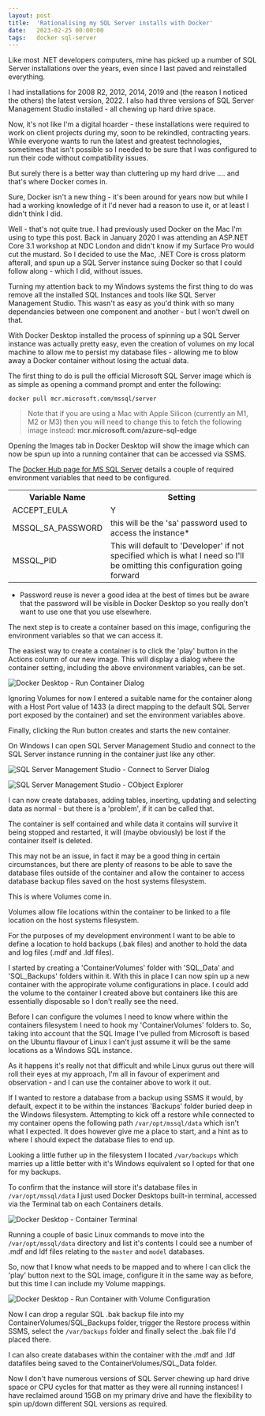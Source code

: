 ```yaml
---
layout: post
title:  'Rationalising my SQL Server installs with Docker'
date:   2023-02-25 00:00:00
tags:   docker sql-server
---
```

Like most .NET developers computers, mine has picked up a number of SQL Server installations over the years, even since I last paved and reinstalled everything.

I had installations for 2008 R2, 2012, 2014, 2019 and (the reason I noticed the others) the latest version, 2022. I also had three versions of SQL Server Management Studio installed - all chewing up hard drive space.

Now, it's not like I'm a digital hoarder - these installations were required to work on client projects during my, soon to be rekindled, contracting years. While everyone wants to run the latest and greatest technologies, sometimes that isn't possible so I needed to be sure that I was configured to run their code without compatibility issues.

But surely there is a better way than cluttering up my hard drive .... and that's where Docker comes in.
<!--more-->
Sure, Docker isn't a new thing - it's been around for years now but while I had a working knowledge of it I'd never had a reason to use it, or at least I didn't think I did.

Well - that's not quite true. I had previously used Docker on the Mac I'm using to type this post. Back in January 2020 I was attending an ASP.NET Core 3.1 workshop at NDC London and didn't know if my Surface Pro would cut the mustard. So I decided to use the Mac, .NET Core is cross platorm afterall, and spun up a SQL Server instance suing Docker so that I could follow along - which I did, without issues.

Turning my attention back to my Windows systems the first thing to do was remove all the installed SQL Instances and tools like SQL Server Management Studio. This wasn't as easy as you'd think with so many dependancies between one component and another - but I won't dwell on that.

With Docker Desktop installed the process of spinning up a SQL Server instance was actually pretty easy, even the creation of volumes on my local machine to allow me to persist my database files - allowing me to blow away a Docker container without losing the actual data.

The first thing to do is pull the official Microsoft SQL Server image which is as simple as opening a command prompt and enter the following:

```
docker pull mcr.microsoft.com/mssql/server
```

> Note that if you are using a Mac with Apple Silicon (currently an M1, M2 or M3) then you will need to change this to fetch the following image instead: **mcr.microsoft.com/azure-sql-edge**

Opening the Images tab in Docker Desktop will show the image which can now be spun up into a running container that can be accessed via SSMS.

The <a href="https://hub.docker.com/_/microsoft-mssql-server" target="_blank">Docker Hub page for MS SQL Server</a> details a couple of required environment variables that need to be configured.

<table>
    <tr><th>Variable Name</th><th>Setting</th></tr>
    <tr><td>ACCEPT_EULA</td><td>Y</td></tr>
    <tr><td>MSSQL_SA_PASSWORD</td><td>this will be the 'sa' password used to access the instance*</td></tr>
    <tr><td>MSSQL_PID</td><td>This will default to 'Developer' if not specified which is what I need so I'll be omitting this configuration going forward</td></tr>
</table>

* Password reuse is never a good idea at the best of times but be aware that the password will be visible in Docker Desktop so you really don't want to use one that you use elsewhere.

The next step is to create a container based on this image, configuring the environment variables so that we can access it.

The easiest way to create a container is to click the 'play' button in the Actions column of our new image. This will display a dialog where the container setting, including the above environment variables, can be set.

![Docker Desktop - Run Container Dialog](/assets/images/rationalising-my-sql-server-installs-with-docker-run-container-dialog.png)

Ignoring Volumes for now I entered a suitable name for the container along with a Host Port value of 1433 (a direct mapping to the default SQL Server port exposed by the container) and set the environment variables above.

Finally, clicking the Run button creates and starts the new container.

On Windows I can open SQL Server Management Studio and connect to the SQL Server instance running in the container just like any other.

![SQL Server Management Studio - Connect to Server Dialog](/assets/images/rationalising-my-sql-server-installs-with-docker-ssms-connection-dialog.png)

![SQL Server Management Studio - CObject Explorer](/assets/images/rationalising-my-sql-server-installs-with-docker-ssms-object-explorer.png)

I can now create databases, adding tables, inserting, updating and selecting data as normal - but there is a 'problem', if it can be called that.

The container is self contained and while data it contains will survive it being stopped and restarted, it will (maybe obviously) be lost if the container itself is deleted.

This may not be an issue, in fact it may be a good thing in certain circumstances, but there are plenty of reasons to be able to save the database files outside of the container and allow the container to access database backup files saved on the host systems filesystem.

This is where Volumes come in.

Volumes allow file locations within the container to be linked to a file location on the host systems filesystem.

For the purposes of my development environment I want to be able to define a location to hold backups (.bak files) and another to hold the data and log files (.mdf and .ldf files).

I started by creating a 'ContainerVolumes' folder with 'SQL_Data' and 'SQL_Backups' folders within it. With this in place I can now spin up a new container with the appropirate volume configurations in place. I could add the volume to the container I created above but containers like this are essentially disposable so I don't really see the need.

Before I can configure the volumes I need to know where within the containers filesystem I need to hook my 'ContainerVolumes' folders to. So, taking into account that the SQL Image I've pulled from Microsoft is based on the Ubuntu flavour of Linux I can't just assume it will be the same locations as a Windows SQL instance.

As it happens it's really not that difficult and while Linux gurus out there will roll their eyes at my approach, I'm all in favour of experiment and observation - and I can use the container above to work it out.

If I wanted to restore a database from a backup using SSMS it would, by default, expect it to be within the instances 'Backups' folder buried deep in the Windows filesystem. Attempting to kick off a restore while connected to my container opens the following path `/var/opt/mssql/data` which isn't what I expected. It does however give me a place to start, and a hint as to where I should expect the database files to end up.

Looking a little futher up in the filesystem I located `/var/backups` which marries up a little better with it's Windows equivalent so I opted for that one for my backups.

To confirm that the instance will store it's database files in `/var/opt/mssql/data` I just used Docker Desktops built-in terminal, accessed via the Terminal tab on each Containers details.

![Docker Desktop - Container Terminal](/assets/images/rationalising-my-sql-server-installs-with-docker-docker-desktop-terminal.png)

Running a couple of basic Linux commands to move into the `/var/opt/mssql/data` directory and list it's contents I could see a number of .mdf and ldf files relating to the `master` and `model` databases.

So, now that I know what needs to be mapped and to where I can click the 'play' button next to the SQL image, configure it in the same way as before, but this time I can include my Volume mappings.

![Docker Desktop - Run Container with Volume Configuration](/assets/images/rationalising-my-sql-server-installs-with-docker-run-container-dialog-with-volume-config.png)

Now I can drop a regular SQL .bak backup file into my ContainerVolumes/SQL_Backups folder, trigger the Restore process within SSMS, select the `/var/backups` folder and finally select the .bak file I'd placed there.

I can also create databases within the container with the .mdf and .ldf datafiles being saved to the ContainerVolumes/SQL_Data folder.

Now I don't have numerous versions of SQL Server chewing up hard drive space or CPU cycles for that matter as they were all running instances! I have reclaimed around 15GB on my primary drive and have the flexibility to spin up/down different SQL versions as required.